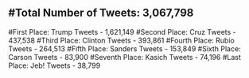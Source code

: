#Total Number of Tweets: 3,067,798 
---
#First Place: Trump Tweets - 1,621,149
#Second Place: Cruz Tweets - 437,538
#Third Place: Clinton Tweets - 393,861
#Fourth Place: Rubio Tweets - 264,513
#Fifth Place: Sanders Tweets - 153,849
#Sixth Place: Carson Tweets - 83,900
#Seventh Place: Kasich Tweets - 74,196
#Last Place: Jeb! Tweets - 38,799
